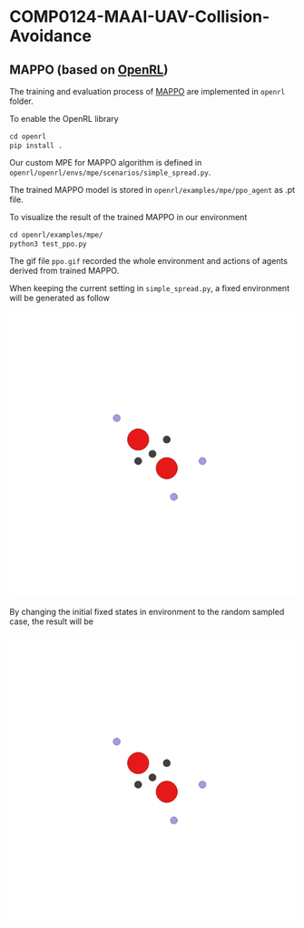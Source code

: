 # COMP0124-MAAI-UAV-Collision-Avoidance

## MAPPO (based on [OpenRL](https://github.com/OpenRL-Lab/openrl))

The training and evaluation process of [MAPPO](https://arxiv.org/abs/2103.01955) are implemented in ```openrl``` folder.

To enable the OpenRL library
```
cd openrl
pip install .
```

Our custom MPE for MAPPO algorithm is defined in ```openrl/openrl/envs/mpe/scenarios/simple_spread.py```.

The trained MAPPO model is stored in ```openrl/examples/mpe/ppo_agent``` as .pt file.

To visualize the result of the trained MAPPO in our environment
```
cd openrl/examples/mpe/
python3 test_ppo.py
```

The gif file ```ppo.gif``` recorded the whole environment and actions of agents derived from trained MAPPO.

When keeping the current setting in ```simple_spread.py```, a fixed environment will be generated as follow
<div align="center">
  <img src="openrl/examples/mpe/ppo_fixed_env.gif"></a>
</div>

By changing the initial fixed states in environment to the random sampled case, the result will be
<div align="center">
  <img src="openrl/examples/mpe/ppo.gif"></a>
</div>
